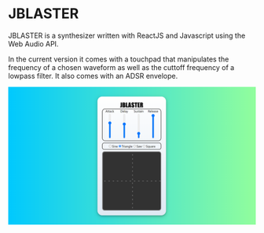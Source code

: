 # JBLASTER

JBLASTER is a synthesizer written with ReactJS and Javascript using the Web Audio API.

In the current version it comes with a touchpad that manipulates the frequency of a chosen waveform as well as the cuttoff frequency of a lowpass filter. It also comes with an ADSR envelope. 

![alt text](./synth/public/jblaster.jpeg)





